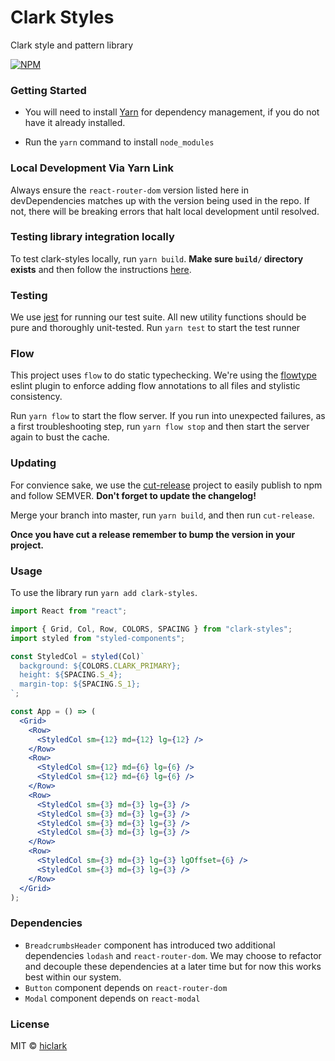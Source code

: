 # Clark Styles

Clark style and pattern library

[![NPM](https://img.shields.io/npm/v/clark-styles.svg)](https://www.npmjs.com/package/clark-styles)

### Getting Started

- You will need to install [Yarn](https://yarnpkg.com/en/docs/install) for dependency management, if you do not have it already installed.

- Run the `yarn` command to install `node_modules`

### Local Development Via Yarn Link

Always ensure the `react-router-dom` version listed here in devDependencies matches up with the version being used in the repo. If not, there will be breaking errors that halt local development until resolved.

### Testing library integration locally

To test clark-styles locally, run `yarn build`. **Make sure `build/` directory exists** and then follow the instructions [here](https://yarnpkg.com/lang/en/docs/cli/link/).

### Testing

We use [jest](https://facebook.github.io/jest/) for running our test suite. All new utility functions should be pure and thoroughly unit-tested. Run `yarn test` to start the test runner

### Flow

This project uses `flow` to do static typechecking. We're using the [flowtype](https://github.com/gajus/eslint-plugin-flowtype) eslint plugin to enforce adding flow annotations to all files and stylistic consistency.

Run `yarn flow` to start the flow server. If you run into unexpected failures, as a first troubleshooting step, run `yarn flow stop` and then start the server again to bust the cache.

### Updating

For convience sake, we use the [cut-release](https://github.com/bjoerge/cut-release) project to easily publish to npm and follow SEMVER. **Don't forget to update the changelog!**

Merge your branch into master, run `yarn build`, and then run `cut-release`.

**Once you have cut a release remember to bump the version in your project.**

### Usage

To use the library run `yarn add clark-styles`.

```jsx
import React from "react";

import { Grid, Col, Row, COLORS, SPACING } from "clark-styles";
import styled from "styled-components";

const StyledCol = styled(Col)`
  background: ${COLORS.CLARK_PRIMARY};
  height: ${SPACING.S_4};
  margin-top: ${SPACING.S_1};
`;

const App = () => (
  <Grid>
    <Row>
      <StyledCol sm={12} md={12} lg={12} />
    </Row>
    <Row>
      <StyledCol sm={12} md={6} lg={6} />
      <StyledCol sm={12} md={6} lg={6} />
    </Row>
    <Row>
      <StyledCol sm={3} md={3} lg={3} />
      <StyledCol sm={3} md={3} lg={3} />
      <StyledCol sm={3} md={3} lg={3} />
      <StyledCol sm={3} md={3} lg={3} />
    </Row>
    <Row>
      <StyledCol sm={3} md={3} lg={3} lgOffset={6} />
      <StyledCol sm={3} md={3} lg={3} />
    </Row>
  </Grid>
);
```

### Dependencies

- `BreadcrumbsHeader` component has introduced two additional dependencies `lodash` and `react-router-dom`. We may choose to refactor and decouple these dependencies at a later time but for now this works best within our system.
- `Button` component depends on `react-router-dom`
- `Modal` component depends on `react-modal`

### License

MIT © [hiclark](https://github.com/hiclark)
